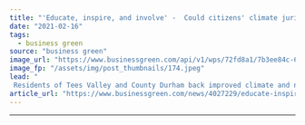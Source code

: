 ```yaml
---
title: "'Educate, inspire, and involve' -  Could citizens' climate juries help fix the Green Homes Grant scheme - and a lot more besides?"
date: "2021-02-16"
tags: 
  - business green
source: "business green"
image_url: "https://www.businessgreen.com/api/v1/wps/72fd8a1/7b3ee84c-6afb-4180-82eb-b89197cd6eed/8/Chemical-Sector-edited-version-1-185x114.jpeg"
image_fp: "/assets/img/post_thumbnails/174.jpeg"
lead: "
 Residents of Tees Valley and County Durham back improved climate and nature education, ring-fenced carbon taxes, ‘green bonds’ and higher spending to hit net zero in first of four citizens' climate panels convened by IPPR ..."
article_url: "https://www.businessgreen.com/news/4027229/educate-inspire-involve-citizens-climate-juries-help-fix-green-homes-grant-scheme-lot"
---
```


---
